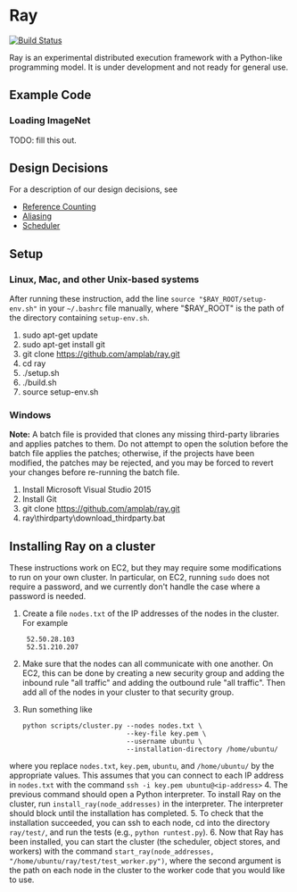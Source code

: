 # Ray

[![Build Status](https://travis-ci.org/amplab/ray.svg?branch=master)](https://travis-ci.org/amplab/ray)

Ray is an experimental distributed execution framework with a Python-like
programming model. It is under development and not ready for general use.

## Example Code

### Loading ImageNet
TODO: fill this out.

## Design Decisions

For a description of our design decisions, see

- [Reference Counting](doc/reference-counting.md)
- [Aliasing](doc/aliasing.md)
- [Scheduler](doc/scheduler.md)

## Setup

### Linux, Mac, and other Unix-based systems

After running these instruction, add the line `source "$RAY_ROOT/setup-env.sh"` in your `~/.bashrc` file manually, where "$RAY_ROOT" is the path of the directory containing `setup-env.sh`.

1. sudo apt-get update
2. sudo apt-get install git
3. git clone https://github.com/amplab/ray.git
4. cd ray
5. ./setup.sh
6. ./build.sh
7. source setup-env.sh

### Windows

**Note:** A batch file is provided that clones any missing third-party libraries and applies patches to them.
Do not attempt to open the solution before the batch file applies the patches; otherwise, if the projects have been modified, the patches may be rejected, and you may be forced to revert your changes before re-running the batch file.

1. Install Microsoft Visual Studio 2015
2. Install Git
3. git clone https://github.com/amplab/ray.git
4. ray\thirdparty\download_thirdparty.bat

## Installing Ray on a cluster

These instructions work on EC2, but they may require some modifications to run
on your own cluster. In particular, on EC2, running `sudo` does not require a
password, and we currently don't handle the case where a password is needed.

1. Create a file `nodes.txt` of the IP addresses of the nodes in the cluster.
For example

        52.50.28.103
        52.51.210.207
2. Make sure that the nodes can all communicate with one another. On EC2, this
can be done by creating a new security group and adding the inbound rule "all
traffic" and adding the outbound rule "all traffic". Then add all of the nodes
in your cluster to that security group.

3. Run something like
    ```
    python scripts/cluster.py --nodes nodes.txt \
                              --key-file key.pem \
                              --username ubuntu \
                              --installation-directory /home/ubuntu/
    ```
where you replace `nodes.txt`, `key.pem`, `ubuntu`, and `/home/ubuntu/` by the
appropriate values. This assumes that you can connect to each IP address in
`nodes.txt` with the command
    ```
    ssh -i key.pem ubuntu@<ip-address>
    ```
4. The previous command should open a Python interpreter. To install Ray on the
cluster, run `install_ray(node_addresses)` in the interpreter. The interpreter
should block until the installation has completed.
5. To check that the installation succeeded, you can ssh to each node, cd into
the directory `ray/test/`, and run the tests (e.g., `python runtest.py`).
6. Now that Ray has been installed, you can start the cluster (the scheduler,
object stores, and workers) with the command `start_ray(node_addresses,
"/home/ubuntu/ray/test/test_worker.py")`, where the second argument is the path
on each node in the cluster to the worker code that you would like to use.
